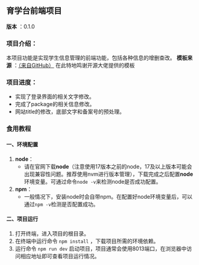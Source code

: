 ## 育学台前端项目
**版本** ：0.1.0
### 项目介绍：
本项目功能是实现学生信息管理的前端功能，包括各种信息的增删查改。
**模板来源** ：[（来自GitHub）](https://github.com/elunez/eladmin-web) 在此特地鸣谢开源大佬提供的模板
### 项目进度：
-  实现了登录界面的相关文字修改。
-  完成了package的相关信息修改。
-  网站title的修改，底部文字和备案号的预处理。
### 食用教程
#### 一、环境配置
1. **node**：
   - 请在官网下载**node**（注意使用17版本之前的node，17及以上版本可能会出现兼容性问题。推荐使用nvm进行版本管理），下载完成之后配置**node**环境变量。可通过命令`node -v`来检测node是否成功配置。
2. **npm**：
   - 一般情况下，安装node时会自带npm。在配置好node环境变量后，可以通过`npm -v`检测是否配置成功。

#### 二、项目运行
1. 打开终端，进入项目的根目录。
2. 在终端中运行命令 `npm install` ，下载项目所需的环境依赖。
3. 运行命令 `npm run dev` 启动项目，项目通常会使用8013端口，在浏览器中访问相应地址即可查看项目运行情况。
